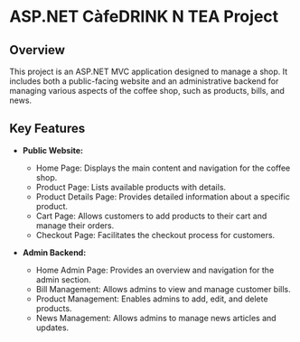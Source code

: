 # ASP.NET CàfeDRINK N TEA Project

## Overview
This project is an ASP.NET MVC application designed to manage a  shop. It includes both a public-facing website and an administrative backend for managing various aspects of the coffee shop, such as products, bills, and news.

## Key Features
- **Public Website:**
  - Home Page: Displays the main content and navigation for the coffee shop.
  - Product Page: Lists available products with details.
  - Product Details Page: Provides detailed information about a specific product.
  - Cart Page: Allows customers to add products to their cart and manage their orders.
  - Checkout Page: Facilitates the checkout process for customers.

- **Admin Backend:**
  - Home Admin Page: Provides an overview and navigation for the admin section.
  - Bill Management: Allows admins to view and manage customer bills.
  - Product Management: Enables admins to add, edit, and delete products.
  - News Management: Allows admins to manage news articles and updates.
